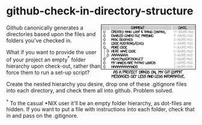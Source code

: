 # github-check-in-directory-structure

<a href="https://xkcd.com/1926/"><img src="./images/xkcd_1926.png" width="50%" align="right"></a>
Github canonically generates a directories based upon the files and folders you've checked in.

What if you want to provide the user of your project an empty<sup>*</sup> folder hierarchy upon check-out, rather than force them to run a set-up script?

Create the nested hierarchy you desire, drop one of these .gitignore files into each directory, and check them all into github. Problem solved. 

<sup>*</sup> To the casual *NIX user it'll be an empty folder hierarchy, as dot-files are hidden. If you want to put a file with instructions into each folder, check that in and pass on the .gitignore.
